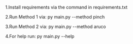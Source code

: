 1.Install requirements via the command in requirements.txt

2.Run Method 1 via: py main.py --method pinch

3.Run Method 2 via: py main.py --method aruco

4.For help run: py main.py --help